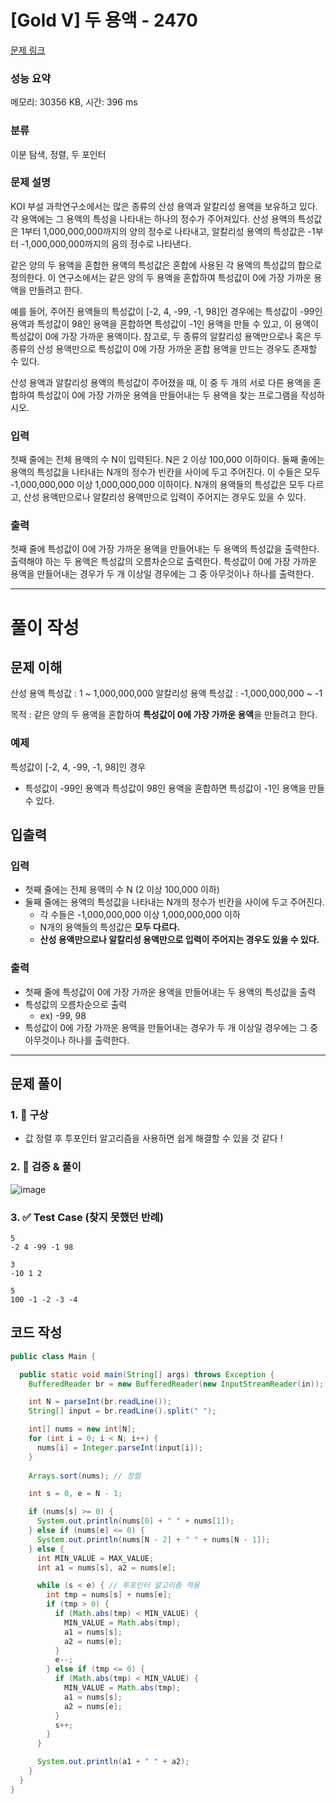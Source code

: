 # [Gold V] 두 용액 - 2470 

[문제 링크](https://www.acmicpc.net/problem/2470) 

### 성능 요약

메모리: 30356 KB, 시간: 396 ms

### 분류

이분 탐색, 정렬, 두 포인터

### 문제 설명

<p>KOI 부설 과학연구소에서는 많은 종류의 산성 용액과 알칼리성 용액을 보유하고 있다. 각 용액에는 그 용액의 특성을 나타내는 하나의 정수가 주어져있다.  산성 용액의 특성값은 1부터 1,000,000,000까지의 양의 정수로 나타내고, 알칼리성 용액의 특성값은 -1부터 -1,000,000,000까지의 음의 정수로 나타낸다.</p>

<p>같은 양의 두 용액을 혼합한 용액의 특성값은 혼합에 사용된 각 용액의 특성값의 합으로 정의한다. 이 연구소에서는 같은 양의 두 용액을 혼합하여 특성값이 0에 가장 가까운 용액을 만들려고 한다. </p>

<p>예를 들어, 주어진 용액들의 특성값이 [-2, 4, -99, -1, 98]인 경우에는 특성값이 -99인 용액과 특성값이 98인 용액을 혼합하면 특성값이 -1인 용액을 만들 수 있고, 이 용액이 특성값이 0에 가장 가까운 용액이다. 참고로, 두 종류의 알칼리성 용액만으로나 혹은 두 종류의 산성 용액만으로 특성값이 0에 가장 가까운 혼합 용액을 만드는 경우도 존재할 수 있다.</p>

<p>산성 용액과 알칼리성 용액의 특성값이 주어졌을 때, 이 중 두 개의 서로 다른 용액을 혼합하여 특성값이 0에 가장 가까운 용액을 만들어내는 두 용액을 찾는 프로그램을 작성하시오.</p>

### 입력 

 <p>첫째 줄에는 전체 용액의 수 N이 입력된다. N은 2 이상 100,000 이하이다. 둘째 줄에는 용액의 특성값을 나타내는 N개의 정수가 빈칸을 사이에 두고 주어진다. 이 수들은 모두 -1,000,000,000 이상 1,000,000,000 이하이다. N개의 용액들의 특성값은 모두 다르고, 산성 용액만으로나 알칼리성 용액만으로 입력이 주어지는 경우도 있을 수 있다.</p>

### 출력 

 <p>첫째 줄에 특성값이 0에 가장 가까운 용액을 만들어내는 두 용액의 특성값을 출력한다. 출력해야 하는 두 용액은 특성값의 오름차순으로 출력한다. 특성값이 0에 가장 가까운 용액을 만들어내는 경우가 두 개 이상일 경우에는 그 중 아무것이나 하나를 출력한다.</p>

---

# 풀이 작성

## 문제 이해

산성 용액 특성값 : 1 ~ 1,000,000,000
알칼리성 용액 특성값 : -1,000,000,000 ~ -1

목적 : 같은 양의 두 용액을 혼합하여 **특성값이 0에 가장 가까운 용액**을 만들려고 한다.

### 예제

특성값이 [-2, 4, -99, -1, 98]인 경우

- 특성값이 -99인 용액과 특성값이 98인 용액을 혼합하면 특성값이 -1인 용액을 만들 수 있다.

## 입출력

### 입력

- 첫째 줄에는 전체 용액의 수 N (2 이상 100,000 이하)
- 둘째 줄에는 용액의 특성값을 나타내는 N개의 정수가 빈칸을 사이에 두고 주어진다.
    - 각 수들은 -1,000,000,000 이상 1,000,000,000 이하
    - N개의 용액들의 특성값은 **모두 다르다.**
    - **산성 용액만으로나 알칼리성 용액만으로 입력이 주어지는 경우도 있을 수 있다.**

### 출력

- 첫째 줄에 특성값이 0에 가장 가까운 용액을 만들어내는 두 용액의 특성값을 출력
- 특성값의 오름차순으로 출력
    - ex) -99, 98
- 특성값이 0에 가장 가까운 용액을 만들어내는 경우가 두 개 이상일 경우에는 그 중 아무것이나 하나를 출력한다.

---

## 문제 풀이

### 1. 🤔 구상

- 값 정렬 후 투포인터 알고리즘을 사용하면 쉽게 해결할 수 있을 것 같다 !

### 2. 🧐 검증 & 풀이

![image](https://github.com/shkisme/Algorithm/assets/92802207/52d503b6-0c95-4c72-9044-4abaa5a44ff5)


### 3. ✅ Test Case (찾지 못했던 반례)

```
5
-2 4 -99 -1 98
```

```
3
-10 1 2
```

```
5
100 -1 -2 -3 -4
```

## 코드 작성

```java
public class Main {

  public static void main(String[] args) throws Exception {
    BufferedReader br = new BufferedReader(new InputStreamReader(in));

    int N = parseInt(br.readLine());
    String[] input = br.readLine().split(" ");

    int[] nums = new int[N];
    for (int i = 0; i < N; i++) {
      nums[i] = Integer.parseInt(input[i]);
    }
   
    Arrays.sort(nums); // 정렬

    int s = 0, e = N - 1;

    if (nums[s] >= 0) {
      System.out.println(nums[0] + " " + nums[1]);
    } else if (nums[e] <= 0) {
      System.out.println(nums[N - 2] + " " + nums[N - 1]);
    } else {
      int MIN_VALUE = MAX_VALUE;
      int a1 = nums[s], a2 = nums[e];

      while (s < e) { // 투포인터 알고리즘 적용
        int tmp = nums[s] + nums[e];
        if (tmp > 0) {
          if (Math.abs(tmp) < MIN_VALUE) {
            MIN_VALUE = Math.abs(tmp);
            a1 = nums[s];
            a2 = nums[e];
          }
          e--;
        } else if (tmp <= 0) {
          if (Math.abs(tmp) < MIN_VALUE) {
            MIN_VALUE = Math.abs(tmp);
            a1 = nums[s];
            a2 = nums[e];
          }
          s++;
        }
      }

      System.out.println(a1 + " " + a2);
    }
  }
}
```

